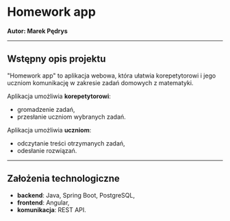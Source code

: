 # Homework app
**Autor: Marek Pędrys**

---

## Wstępny opis projektu

"Homework app" to aplikacja webowa, która ułatwia korepetytorowi
i jego uczniom komunikację w zakresie zadań domowych z matematyki.

Aplikacja umożliwia **korepetytorowi**:
* gromadzenie zadań, 
* przesłanie uczniom wybranych zadań.

Aplikacja umożliwia **uczniom**:
* odczytanie treści otrzymanych zadań,
* odesłanie rozwiązań.

---

## Założenia technologiczne
* **backend**: Java, Spring Boot, PostgreSQL,
* **frontend**: Angular,
* **komunikacja**: REST API.
